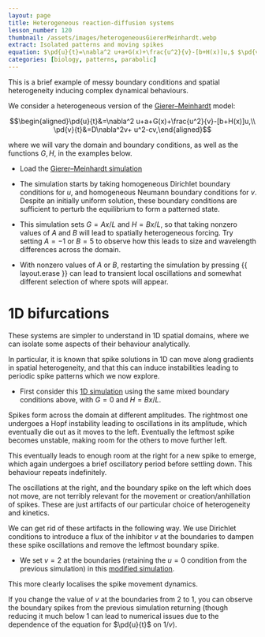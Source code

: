 ```yaml
---
layout: page
title: Heterogeneous reaction-diffusion systems
lesson_number: 120
thumbnail: /assets/images/heterogeneousGiererMeinhardt.webp
extract: Isolated patterns and moving spikes
equation: $\pd{u}{t}=\nabla^2 u+a+G(x)+\frac{u^2}{v}-[b+H(x)]u,$ $\pd{v}{t}=D\nabla^2v+ u^2-cv$
categories: [biology, patterns, parabolic]
---
```


This is a brief example of messy boundary conditions and spatial heterogeneity inducing complex dynamical behaviours. 

We consider a heterogeneous version of the [Gierer–Meinhardt](/mathematical-biology/gierer-meinhardt) model:

$$\begin{aligned}\pd{u}{t}&=\nabla^2 u+a+G(x)+\frac{u^2}{v}-[b+H(x)]u,\\ \pd{v}{t}&=D\nabla^2v+ u^2-cv,\end{aligned}$$

where we will vary the domain and boundary conditions, as well as the functions $G,H$, in the examples below. 

* Load the [Gierer–Meinhardt simulation](/sim/?preset=GMHeterogeneous2D)

* The simulation starts by taking homogeneous Dirichlet boundary conditions for $u$, and homogeneous Neumann boundary conditions for $v$. Despite an initially uniform solution, these boundary conditions are sufficient to perturb the equilibrium to form a patterned state.

* This simulation sets $G = Ax/L$ and $H = Bx/L$, so that taking nonzero values of $A$ and $B$ will lead to spatially heterogeneous forcing. Try setting $A=-1$ or $B=5$ to observe how this leads to size and wavelength differences across the domain.

* With nonzero values of $A$ or $B$, restarting the simulation by pressing {{ layout.erase }} can lead to transient local oscillations and somewhat different selection of where spots will appear.

# 1D bifurcations

These systems are simpler to understand in 1D spatial domains, where we can isolate some aspects of their behaviour analytically. 

In particular, it is known that spike solutions in 1D can move along gradients in spatial heterogeneity, and that this can induce instabilities leading to periodic spike patterns which we now explore.

* First consider this [1D simulation](/sim/?preset=GMHeterogeneousOscillationsMixedBCs) using the same mixed boundary conditions above, with $G=0$ and $H=Bx/L$. 

Spikes form across the domain at different amplitudes. The rightmost one undergoes a Hopf instability leading to oscillations in its amplitude, which eventually die out as it moves to the left. Eventually the leftmost spike becomes unstable, making room for the others to move further left.

This eventually leads to enough room at the right for a new spike to emerge, which again undergoes a brief oscillatory period before settling down. This behaviour repeats indefinitely. 

The oscillations at the right, and the boundary spike on the left which does not move, are not terribly relevant for the movement or creation/anhillation of spikes. These are just artifacts of our particular choice of heterogeneity and kinetics.

We can get rid of these artifacts in the following way. We use Dirichlet conditions to introduce a flux of the inhibitor $v$ at the boundaries to dampen these spike oscillations and remove the leftmost boundary spike.

* We set $v=2$ at the boundaries (retaining the $u=0$ condition from the previous simulation) in this [modified simulation](/sim/?preset=GMHeterogeneousOscillationsDirichletBCs). 

This more clearly localises the spike movement dynamics. 

If you change the value of $v$ at the boundaries from 2 to 1, you can observe the boundary spikes from the previous simulation returning (though reducing it much below 1 can lead to numerical issues due to the dependence of the equation for $\pd{u}{t}$ on $1/v$).

